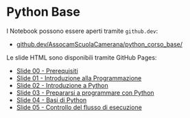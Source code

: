 # Python Base

I Notebook possono essere aperti tramite ```github.dev```:

- [github.dev/AssocamScuolaCamerana/python_corso_base/](https://github.dev/AssocamScuolaCamerana/python_corso_base/)

Le slide HTML sono disponibili tramite GitHub Pages:

- [Slide 00 - Prerequisiti](https://assocamscuolacamerana.github.io/python_corso_base/00_prerequisiti.slides.html)
- [Slide 01 - Introduzione alla Programmazione](https://assocamscuolacamerana.github.io/python_corso_base/01_programmazione.slides.html)
- [Slide 02 - Introduzione a Python](https://assocamscuolacamerana.github.io/python_corso_base/02_python_intro.slides.html)
- [Slide 03 - Prepararsi a programmare con Python](https://assocamscuolacamerana.github.io/python_corso_base/03_ide_setup.slides.html)
- [Slide 04 - Basi di Python](https://assocamscuolacamerana.github.io/python_corso_base/04_python_base.slides.html)
- [Slide 05 - Controllo del flusso di esecuzione](https://assocamscuolacamerana.github.io/python_corso_base/05_python_flow_control.slides.html)

